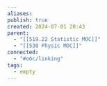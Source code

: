 ```yaml
---
aliases: 
publish: true
created: 2024-07-01 20:43
parent:
  - "[[519.22 Statistic MOC]]"
  - "[[530 Physic MOC]]"
connected:
  - "#обс/linking"
tags:
  - empty
---
```

